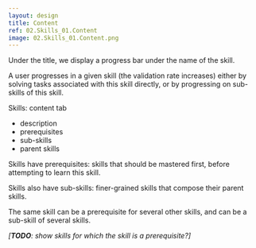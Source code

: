 ```yaml
---
layout: design
title: Content
ref: 02.Skills_01.Content
image: 02.Skills_01.Content.png
---
```

Under the title, we display a progress bar under the name of the skill.

A user progresses in a given skill (the validation rate increases) either by solving tasks associated with this skill directly, or by progressing on sub-skills of this skill.

Skills: content tab
- description
- prerequisites
- sub-skills
- parent skills

Skills have prerequisites: skills that should be mastered first, before attempting to learn this skill.

Skills also have sub-skills: finer-grained skills that compose their parent skills.

The same skill can be a prerequisite for several other skills, and can be a sub-skill of several skills.

*[**TODO**: show skills for which the skill is a prerequisite?]*
